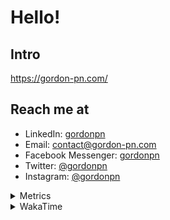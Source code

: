 # Hello!

## Intro

<https://gordon-pn.com/>

## Reach me at

- LinkedIn: [gordonpn](https://www.linkedin.com/in/gordonpn/)
- Email: [contact@gordon-pn.com](mailto:contact@gordon-pn.com)
- Facebook Messenger: [gordonpn](https://www.messenger.com/t/Gordonpn)
- Twitter: [@gordonpn](https://twitter.com/Gordonpn)
- Instagram: [@gordonpn](https://www.instagram.com/gordonpn/)

<details>
  <summary>Metrics</summary>

  <img align="center" src="https://github.com/gordonpn/gordonpn/blob/master/github-metrics.svg" alt="GitHub Metrics">

</details>

<details>
  <summary>WakaTime</summary>

  <!--START_SECTION:waka-->
📊 **This Week I Spent My Time On** 

```text
💬 Programming Languages: 
Java                     8 hrs 32 mins       ██████████████████░░░░░░░   71.00 % 
XML                      59 mins             ██░░░░░░░░░░░░░░░░░░░░░░░   08.26 % 
Other                    54 mins             ██░░░░░░░░░░░░░░░░░░░░░░░   07.58 % 
Makefile                 35 mins             █░░░░░░░░░░░░░░░░░░░░░░░░   04.93 % 
Text                     28 mins             █░░░░░░░░░░░░░░░░░░░░░░░░   03.90 % 

🔥 Editors: 
IntelliJ IDEA            10 hrs 39 mins      ██████████████████████░░░   88.51 % 
VS Code                  1 hr 22 mins        ███░░░░░░░░░░░░░░░░░░░░░░   11.49 % 
```


 Last Updated on 10/02/2025 16:26:22 UTC
<!--END_SECTION:waka-->
</details>
